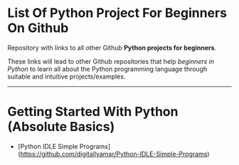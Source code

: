 # List Of Python Project For Beginners On Github

Repository with links to all other Github **Python projects for beginners**. 

These links will lead to other Github repositories that help *beginners in Python* to learn all about the Python programming language through suitable and intuitive projects/examples.

_________

# Getting Started With Python (Absolute Basics)

- [Python IDLE Simple Programs] (https://github.com/digitallyamar/Python-IDLE-Simple-Programs)